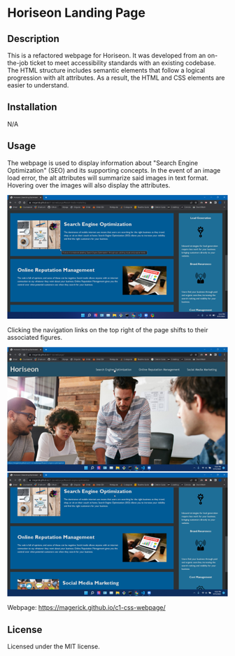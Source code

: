 # Horiseon Landing Page

## Description
This is a refactored webpage for Horiseon. It was developed from an on-the-job ticket to meet accessibility standards with an existing codebase. The HTML structure includes semantic elements that follow a logical progression with alt attributes. As a result, the HTML and CSS elements are easier to understand.

## Installation
N/A

## Usage
The webpage is used to display information about "Search Engine Optimization" (SEO) and its supporting concepts. In the event of an image load error, the alt attributes will summarize said images in text format. Hovering over the images will also display the attributes.

![alt text](assets/images/screenshot.png?raw=true)

Clicking the navigation links on the top right of the page shifts to their associated figures.

![alt text](assets/images/screenshot-2.jpg?raw=true)
![alt text](assets/images/screenshot-3.png?raw=true)

Webpage: https://magerick.github.io/c1-css-webpage/

## License
Licensed under the MIT license.
